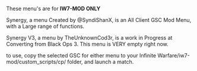 These menu's are for **IW7-MOD ONLY**

Synergy, a menu Created by @SyndiShanX, is an All Client GSC Mod Menu, with a Large range of functions.

Synergy V3, a menu by TheUnknownCod3r, is a work in Progress at Converting from Black Ops 3. This menu is VERY empty right now.

to use, copy the selected GSC for either menu to your Infinite Warfare/iw7-mod/custom_scripts/cp/ folder, and launch a match. 